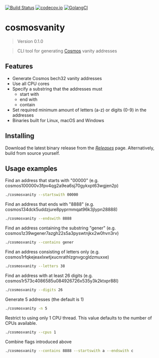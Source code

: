 [![Build Status](https://travis-ci.com/hukkinj1/cosmosvanity.svg?branch=master)](https://travis-ci.com/hukkinj1/cosmosvanity)
[![codecov.io](https://codecov.io/gh/hukkinj1/cosmosvanity/branch/master/graph/badge.svg)](https://codecov.io/gh/hukkinj1/cosmosvanity)
[![GolangCI](https://golangci.com/badges/github.com/hukkinj1/cosmosvanity.svg)](https://golangci.com/r/github.com/hukkinj1/cosmosvanity)
# cosmosvanity

<!--- Don't edit the version line below manually. Let bump2version do it for you. -->
> Version 0.1.0

> CLI tool for generating [Cosmos](https://cosmos.network) vanity addresses

## Features
* Generate Cosmos bech32 vanity addresses
* Use all CPU cores
* Specify a substring that the addresses must
    * start with
    * end with
    * contain
* Set required minimum amount of letters (a-z) or digits (0-9) in the addresses
* Binaries built for Linux, macOS and Windows

## Installing
Download the latest binary release from the [_Releases_](https://github.com/hukkinj1/cosmosvanity/releases) page. Alternatively, build from source yourself.

## Usage examples
Find an address that starts with "00000" (e.g. cosmos100000v3fpv4qg2a9ea6sj70gykxpt63wgjen2p)
```bash
./cosmosvanity --startswith 00000
```

Find an address that ends with "8888" (e.g. cosmos134dck5uddzjure8pyprmmqat96k3jlypn28888)
```bash
./cosmosvanity --endswith 8888
```

Find an address containing the substring "gener" (e.g. cosmos1z39wgener7azgh22s5a3pyswtnjkx2w0hvn3rv)
```bash
./cosmosvanity --contains gener
```

Find an address consisting of letters only (e.g. cosmos1rfqkejeaxlxwtjxucnrathlzgnvgcgldzmuxxe)
```bash
./cosmosvanity --letters 38
```

Find an address with at least 26 digits (e.g. cosmos1r573c4086585u084926726x535y3k2ktxpr88l)
```bash
./cosmosvanity --digits 26
```

Generate 5 addresses (the default is 1)
```bash
./cosmosvanity -n 5
```

Restrict to using only 1 CPU thread. This value defaults to the number of CPUs available.
```bash
./cosmosvanity --cpus 1
```

Combine flags introduced above
```bash
./cosmosvanity --contains 8888 --startswith a --endswith c
```
